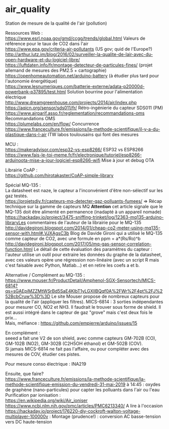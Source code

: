 # air_quality
Station de mesure de la qualité de l'air (pollution)</br>

Ressources Web :</br>
https://www.esrl.noaa.gov/gmd/ccgg/trends/global.html Valeurs de référence pour le taux de CO2 dans l'air</br>
https://www.epa.gov/criteria-air-pollutants (US gov; quid de l'Europe?)</br>
http://arthur.lutz.im/blog/2016/02/surveiller-la-qualite-de-lair-avec-du-open-hardware-et-du-logiciel-libre/</br>
https://luftdaten.info/fr/montage-detecteur-de-particules-fines/ (projet allemand de mesures des PM2.5 + cartographie)</br>
https://openhomeautomation.net/arduino-battery (à étudier plus tard pour l'autonomie énergétique)</br>
https://www.lesnumeriques.com/batterie-externe/adata-p20000d-powerbank-p37895/test.html Solution bourrine pour l'alimentation électrique<br>
http://www.dreamgreenhouse.com/projects/2014/air/index.php</br>
https://aqicn.org/sensor/sds011/fr/ Rétro-ingénierie du capteur SDS011 (PM)<br>
https://www.airparif.asso.fr/reglementation/recommandations-oms Recommandations OMS <br>
https://plumelabs.com/en/flow/ Concurrence<br>
https://www.franceculture.fr/emissions/la-methode-scientifique/il-y-a-du-plastique-dans-l-air ITW labos toulousains qui font des mesures<br>

MCU :<br>
https://makeradvisor.com/esp32-vs-esp8266/ ESP32 vs ESP8266 <br>
https://www.fais-le-toi-meme.fr/fr/electronique/tutoriel/esp8266-arduinoota-mise-a-jour-logiciel-esp8266-wifi Mise à jour et debug OTA<br>

Librairie CoAP :<br>
https://github.com/hirotakaster/CoAP-simple-library

Spécial MQ-135 :</br>
La datasheet est naze, le capteur a l'inconvénient d'être non-sélectif sur les gaz testés.</br>
https://projetsdiy.fr/capteurs-mq-detecter-gaz-polluants-fumees/ => Récap technique sur la gamme de capteurs MQ <b>Attention</b> cet article signale que le MQ-135 doit être alimenté en permanence (inadapté à un appareil nomade)</br>
https://hackaday.io/project/3475-sniffing-trinket/log/12363-mq135-arduino-libraryLes commentaires de l'auteur de la librairie pour le MQ-135</br>
http://davidegironi.blogspot.com/2014/01/cheap-co2-meter-using-mq135-sensor-with.html#.VJXAgsC3b Blog de Davide Gironi qui a utilisé le MQ-135 comme capteur de CO2, avec une formule en ppm = a*(Rs/Ro)^b</br>
http://davidegironi.blogspot.com/2017/05/mq-gas-sensor-correlation-function.html Le détail de cette évaluation des paramètres du capteur : l'auteur utilise un outil pour extraire les données du graphe de la datasheet, avec ces valeurs opère une régression non-linéaire (avec un script R mais c'est faisable avec Python, Matlab...) et en retire les coefs a et b.</br>

Alternative / Complément au MQ-135 :<br>
https://www.mouser.fr/ProductDetail/Amphenol-SGX-Sensortech/MICS-6814?qs=sGAEpiMZZMtWSrBd5SaE4KIbT1yLGXllBQqf0A%2FWr%2F4pt%2FJ%252BcbCruw%3D%3D
Le site Mouser propose de nombreux capteurs pour la qualité de l'air (appliquer les filtres).
MICS-6814 : 3 sorties indépendantes pour mesurer CO, NO2 et NH3.
Il faudrait le trouver sous forme de shield. Il est aussi intégré dans le capteur de gaz "grove" mais c'est deux fois le prix...<br>
Mais, méfiance : https://github.com/empierre/arduino/issues/15<br>

En complément :<br>
seeed a fait une V2 de son shield, avec comme capteurs GM-702B (CO), GM-102B (NO2), GM-302B (C2H5OH éthanol) et GM-502B (COV).<br>
Si jamais MICS-6814 ne fait pas l'affaire, ou pour compléter avec des mesures de COV, étudier ces pistes.<br>

Pour mesure conso électrique : INA219<br>

Ensuite, que faire?<br>
https://www.franceculture.fr/emissions/la-methode-scientifique/la-methode-scientifique-emission-du-vendredi-31-mai-2019 à 14:45 : oxydes de graphène (nano-particules) pour capter les polluants dans l'air ou l'eau<br>
Purification par ionisation :<br>
https://en.wikipedia.org/wiki/Air_ioniser<br>
https://www.ncbi.nlm.nih.gov/pmc/articles/PMC6213340/ A lire à l'occasion<br>
https://hackaday.io/project/176220-diy-cockroft-walton-voltage-multiplayer-100000v : Montage (prudence!) : conversion AC basse-tension vers DC haute-tension
